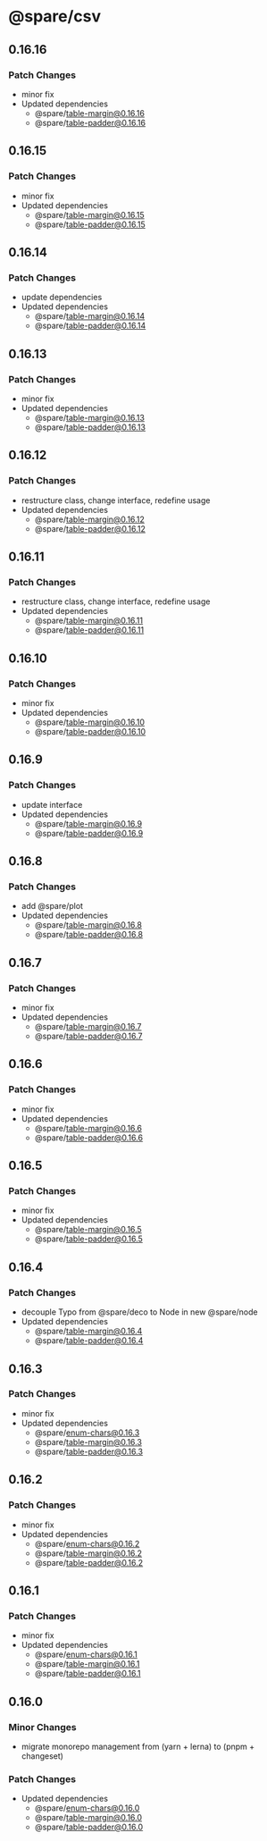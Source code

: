 # @spare/csv

## 0.16.16

### Patch Changes

- minor fix
- Updated dependencies
  - @spare/table-margin@0.16.16
  - @spare/table-padder@0.16.16

## 0.16.15

### Patch Changes

- minor fix
- Updated dependencies
  - @spare/table-margin@0.16.15
  - @spare/table-padder@0.16.15

## 0.16.14

### Patch Changes

- update dependencies
- Updated dependencies
  - @spare/table-margin@0.16.14
  - @spare/table-padder@0.16.14

## 0.16.13

### Patch Changes

- minor fix
- Updated dependencies
  - @spare/table-margin@0.16.13
  - @spare/table-padder@0.16.13

## 0.16.12

### Patch Changes

- restructure class, change interface, redefine usage
- Updated dependencies
  - @spare/table-margin@0.16.12
  - @spare/table-padder@0.16.12

## 0.16.11

### Patch Changes

- restructure class, change interface, redefine usage
- Updated dependencies
  - @spare/table-margin@0.16.11
  - @spare/table-padder@0.16.11

## 0.16.10

### Patch Changes

- minor fix
- Updated dependencies
  - @spare/table-margin@0.16.10
  - @spare/table-padder@0.16.10

## 0.16.9

### Patch Changes

- update interface
- Updated dependencies
  - @spare/table-margin@0.16.9
  - @spare/table-padder@0.16.9

## 0.16.8

### Patch Changes

- add @spare/plot
- Updated dependencies
  - @spare/table-margin@0.16.8
  - @spare/table-padder@0.16.8

## 0.16.7

### Patch Changes

- minor fix
- Updated dependencies
  - @spare/table-margin@0.16.7
  - @spare/table-padder@0.16.7

## 0.16.6

### Patch Changes

- minor fix
- Updated dependencies
  - @spare/table-margin@0.16.6
  - @spare/table-padder@0.16.6

## 0.16.5

### Patch Changes

- minor fix
- Updated dependencies
  - @spare/table-margin@0.16.5
  - @spare/table-padder@0.16.5

## 0.16.4

### Patch Changes

- decouple Typo from @spare/deco to Node in new @spare/node
- Updated dependencies
  - @spare/table-margin@0.16.4
  - @spare/table-padder@0.16.4

## 0.16.3

### Patch Changes

- minor fix
- Updated dependencies
  - @spare/enum-chars@0.16.3
  - @spare/table-margin@0.16.3
  - @spare/table-padder@0.16.3

## 0.16.2

### Patch Changes

- minor fix
- Updated dependencies
  - @spare/enum-chars@0.16.2
  - @spare/table-margin@0.16.2
  - @spare/table-padder@0.16.2

## 0.16.1

### Patch Changes

- minor fix
- Updated dependencies
  - @spare/enum-chars@0.16.1
  - @spare/table-margin@0.16.1
  - @spare/table-padder@0.16.1

## 0.16.0

### Minor Changes

- migrate monorepo management from (yarn + lerna) to (pnpm + changeset)

### Patch Changes

- Updated dependencies
  - @spare/enum-chars@0.16.0
  - @spare/table-margin@0.16.0
  - @spare/table-padder@0.16.0
